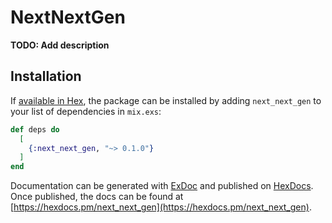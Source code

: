 # NextNextGen

**TODO: Add description**

## Installation

If [available in Hex](https://hex.pm/docs/publish), the package can be installed
by adding `next_next_gen` to your list of dependencies in `mix.exs`:

```elixir
def deps do
  [
    {:next_next_gen, "~> 0.1.0"}
  ]
end
```

Documentation can be generated with [ExDoc](https://github.com/elixir-lang/ex_doc)
and published on [HexDocs](https://hexdocs.pm). Once published, the docs can
be found at [https://hexdocs.pm/next_next_gen](https://hexdocs.pm/next_next_gen).

